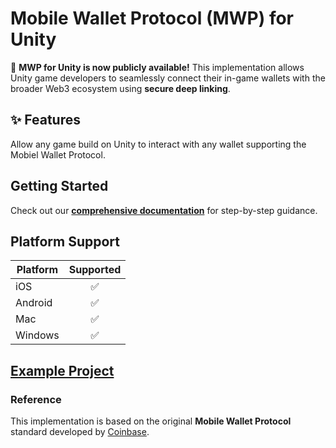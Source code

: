 # Mobile Wallet Protocol (MWP) for Unity

🚀 **MWP for Unity is now publicly available!** This implementation allows Unity game developers to seamlessly connect their in-game wallets with the broader Web3 ecosystem using **secure deep linking**.

## ✨ Features
Allow any game build on Unity to interact with any wallet supporting the Mobiel Wallet Protocol.

## Getting Started

Check out our **[comprehensive documentation](https://www.openfort.io/docs/guides/ecosystem/unity-integration)** for step-by-step guidance.

## Platform Support

| Platform  | Supported |
|-----------|:--------:|
| iOS       | ✅       |
| Android   | ✅       |
| Mac       | ✅       |
| Windows   | ✅       |

## [Example Project](https://github.com/openfort-xyz/mobile-wallet-protocol-unity-client/tree/main/Project)

### Reference
This implementation is based on the original **Mobile Wallet Protocol** standard developed by [Coinbase](https://mobilewalletprotocol.github.io/wallet-mobile-sdk/).

